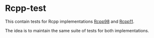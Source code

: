 Rcpp-test
=========

This contain tests for Rcpp implementations [Rcpp98](https://github.com/romainfrancois/Rcpp98) and [Rcpp11](https://github.com/romainfrancois/Rcpp11). 

The idea is to maintain the same suite of tests for both implementations. 
